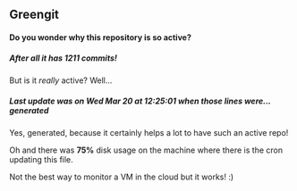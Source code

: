 ## Greengit

#### Do you wonder why this repository is so active?

##### After all it has 1211 commits!

But is it *really* active? Well...

##### Last update was on Wed Mar 20 at 12:25:01 when those lines were... generated

Yes, generated, because it certainly helps a lot to have such an active repo!

Oh and there was **75%** disk usage on the machine
where there is the cron updating this file.

Not the best way to monitor a VM in the cloud but it works! :)
